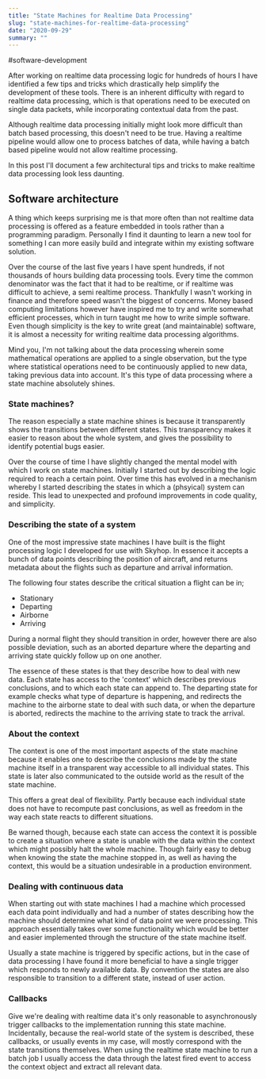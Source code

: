 ```yaml
---
title: "State Machines for Realtime Data Processing"
slug: "state-machines-for-realtime-data-processing"
date: "2020-09-29"
summary: ""
---
```


#software-development

After working on realtime data processing logic for hundreds of hours I have identified a few tips and tricks which drastically help simplify the development of these tools. There is an inherent difficulty with regard to realtime data processing, which is that operations need to be executed on single data packets, while incorporating contextual data from the past.

Although realtime data processing initially might look more difficult than batch based processing, this doesn't need to be true. Having a realtime pipeline would allow one to process batches of data, while having a batch based pipeline would not allow realtime processing.

In this post I'll document a few architectural tips and tricks to make realtime data processing look less daunting.


## Software architecture

A thing which keeps surprising me is that more often than not realtime data processing is offered as a feature embedded in tools rather than a programming paradigm. Personally I find it daunting to learn a new tool for something I can more easily build and integrate within my existing software solution.

Over the course of the last five years I have spent hundreds, if not thousands of hours building data processing tools. Every time the common denominator was the fact that it had to be realtime, or if realtime was difficult to achieve, a semi realtime process. Thankfully I wasn't working in finance and therefore speed wasn't the biggest of concerns. Money based computing limitations however have inspired me to try and write somewhat efficient processes, which in turn taught me how to write simple software. Even though simplicity is the key to write great (and maintainable) software, it is almost a necessity for writing realtime data processing algorithms.

Mind you, I'm not talking about the data processing wherein some mathematical operations are applied to a single observation, but the type where statistical operations need to be continuously applied to new data, taking previous data into account. It's this type of data processing where a state machine absolutely shines.

### State machines?

The reason especially a state machine shines is because it transparently shows the transitions between different states. This transparency makes it easier to reason about the whole system, and gives the possibility to identify potential bugs easier.

Over the course of time I have slightly changed the mental model with which I work on state machines. Initially I started out by describing the logic required to reach a certain point. Over time this has evolved in a mechanism whereby I started describing the states in which a (phsyical) system can reside. This lead to unexpected and profound improvements in code quality, and simplicity.

### Describing the state of a system

One of the most impressive state machines I have built is the flight processing logic I developed for use with Skyhop. In essence it accepts a bunch of data points describing the position of aircraft, and returns metadata about the flights such as departure and arrival information.

The following four states describe the critical situation a flight can be in;

- Stationary
- Departing
- Airborne
- Arriving

During a normal flight they should transition in order, however there are also possible deviation, such as an aborted departure where the departing and arriving state quickly follow up on one another.

The essence of these states is that they describe how to deal with new data. Each state has access to the 'context' which describes previous conclusions, and to which each state can append to. The departing state for example checks what type of departure is happening, and redirects the machine to the airborne state to deal with such data, or when the departure is aborted, redirects the machine to the arriving state to track the arrival.

### About the context

The context is one of the most important aspects of the state machine because it enables one to describe the conclusions made by the state machine itself in a transparent way accessible to all individual states. This state is later also communicated to the outside world as the result of the state machine.

This offers a great deal of flexibility. Partly because each individual state does not have to recompute past conclusions, as well as freedom in the way each state reacts to different situations.

Be warned though, because each state can access the context it is possible to create a situation where a state is unable with the data within the context which might possibly halt the whole machine. Though fairly easy to debug when knowing the state the machine stopped in, as well as having the context, this would be a situation undesirable in a production environment.

### Dealing with continuous data

When starting out with state machines I had a machine which processed each data point individually and had a number of states describing how the machine should determine what kind of data point we were processing. This approach essentially takes over some functionality which would be better and easier implemented through the structure of the state machine itself.

Usually a state machine is triggered by specific actions, but in the case of data processing I have found it more beneficial to have a single trigger which responds to newly available data. By convention the states are also responsible to transition to a different state, instead of user action.

### Callbacks

Give we're dealing with realtime data it's only reasonable to asynchronously trigger callbacks to the implementation running this state machine. Incidentally, because the real-world state of the system is described, these callbacks, or usually events in my case, will mostly correspond with the state transitions themselves. When using the realtime state machine to run a batch job I usually access the data through the latest fired event to access the context object and extract all relevant data.

